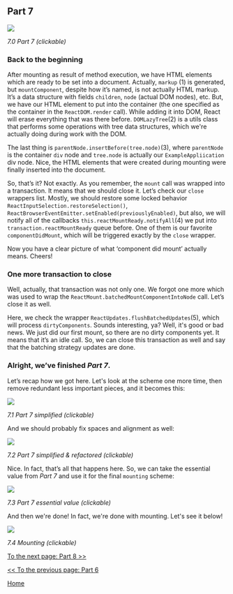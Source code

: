 ## Part 7

[![](https://twisger.github.io/Under-the-hood-ReactJS/master/stack/images/7/part-7.svg)](https://twisger.github.io/Under-the-hood-ReactJS/master/stack/images/7/part-7.svg)

<em>7.0 Part 7 (clickable)</em>

### Back to the beginning

After mounting as result of method execution, we have HTML elements which are ready to be set into a document. Actually, `markup` (1) is generated, but `mountComponent`, despite how it’s named, is not actually HTML markup. It’s a data structure with fields `children`, `node` (actual DOM nodes), etc. But, we have our HTML element to put into the container (the one specified as the container in the `ReactDOM.render` call). While adding it into DOM, React will erase everything that was there before. `DOMLazyTree`(2) is a utils class that performs some operations with tree data structures, which we're actually doing during work with the DOM.

The last thing is `parentNode.insertBefore(tree.node)`(3), where `parentNode` is the container `div` node and `tree.node` is actually our `ExampleAppliication` div node. Nice, the HTML elements that were created during mounting were finally inserted into the document.

So, that’s it? Not exactly. As you remember, the `mount` call was wrapped into a transaction. It means that we should close it. Let’s check our `close` wrappers list. Mostly, we should restore some locked behavior `ReactInputSelection.restoreSelection()`, `ReactBrowserEventEmitter.setEnabled(previouslyEnabled)`, but also, we will notify all of the callbacks `this.reactMountReady.notifyAll`(4) we put into `transaction.reactMountReady` queue before. One of them is our favorite `componentDidMount`, which will be triggered exactly by the `close` wrapper.

Now you have a clear picture of what ‘component did mount’ actually means. Cheers!

### One more transaction to close

Well, actually, that transaction was not only one. We forgot one more which was used to wrap the `ReactMount.batchedMountComponentIntoNode` call. Let’s close it as well.

Here, we check the wrapper `ReactUpdates.flushBatchedUpdates`(5), which will process `dirtyComponents`. Sounds interesting, ya? Well, it's good or bad news. We just did our first mount, so there are no dirty components yet. It means that it’s an idle call. So, we can close this transaction as well and say that the batching strategy updates are done.

### Alright, we’ve finished *Part 7*.

Let’s recap how we got here. Let's look at the scheme one more time, then remove redundant less important pieces, and it becomes this:

[![](https://twisger.github.io/Under-the-hood-ReactJS/master/stack/images/7/part-7-A.svg)](https://twisger.github.io/Under-the-hood-ReactJS/master/stack/images/7/part-7-A.svg)

<em>7.1 Part 7 simplified (clickable)</em>

And we should probably fix spaces and alignment as well:

[![](https://twisger.github.io/Under-the-hood-ReactJS/master/stack/images/7/part-7-B.svg)](https://twisger.github.io/Under-the-hood-ReactJS/master/stack/images/7/part-7-B.svg)

<em>7.2 Part 7 simplified & refactored (clickable)</em>

Nice. In fact, that’s all that happens here. So, we can take the essential value from *Part 7* and use it for the final `mounting` scheme:

[![](https://twisger.github.io/Under-the-hood-ReactJS/master/stack/images/7/part-7-C.svg)](https://twisger.github.io/Under-the-hood-ReactJS/master/stack/images/7/part-7-C.svg)

<em>7.3 Part 7 essential value (clickable)</em>

And then we're done! In fact, we're done with mounting. Let's see it below!


[![](https://twisger.github.io/Under-the-hood-ReactJS/master/stack/images/7/mounting-parts-C.svg)](https://twisger.github.io/Under-the-hood-ReactJS/master/stack/images/7/mounting-parts-C.svg)

<em>7.4 Mounting (clickable)</em>

[To the next page: Part 8 >>](./Part-8.md)

[<< To the previous page: Part 6](./Part-6.md)


[Home](../../README.md)
